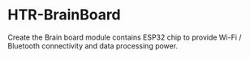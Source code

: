 # HTR-BrainBoard
Create the Brain board module contains ESP32 chip to provide Wi-Fi / Bluetooth connectivity and data processing power.
